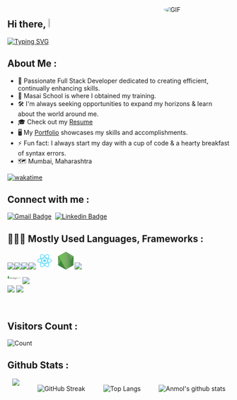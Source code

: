 
  <img align="right" alt="GIF" style="border-radius:50%;" src="https://media.tenor.com/flflC6GFzO8AAAAM/sultan-alrefaei-programmer.gif" height="30%" width="30%">

## Hi there, <img src="https://github.com/TheDudeThatCode/TheDudeThatCode/blob/master/Assets/Hi.gif" height="4%" width="4%" >              
<!-- ## I'm Anmol Sahota !! -->
[![Typing SVG](https://readme-typing-svg.demolab.com?font=Fira+Code&weight=600&pause=1000&color=27A100&width=435&height=28&lines=I+am+Anmol+Sahota)](https://git.io/typing-svg)

## About Me :

- 🔭 Passionate Full Stack Developer dedicated to creating efficient, continually enhancing skills.
- 🌱 Masai School is where I obtained my training.
- 🛠  I'm always seeking opportunities to expand my horizons & learn about the world around me.
- 🎓 Check out my <a target="_blank" href="https://drive.google.com/file/d/1kj_kmwUkmxOHgX5sZpnpVfw2Ja0ImHZ-/view?usp=share_link">Resume</a>
- 🖥️ My <a target="_blank" href="">Portfolio</a> showcases my skills and accomplishments.
- ⚡ Fun fact: I always start my day with a cup of code & a hearty breakfast of syntax errors.
- 🗺️ Mumbai, Maharashtra

[![wakatime](https://wakatime.com/badge/user/d61fed7b-cf12-4374-b3fc-69813c1eaed6/project/3f3869e5-6fd4-4226-bc5e-a0a573c449a3.svg)](https://wakatime.com/badge/user/d61fed7b-cf12-4374-b3fc-69813c1eaed6/project/3f3869e5-6fd4-4226-bc5e-a0a573c449a3)




## Connect with me :


[![Gmail Badge](https://img.shields.io/badge/-gmail-black?style=for-the-badge&logo=gmail&logoColor=white&link=https://mailto:anmolsahota05760@gmail.com)](mailto:anmolsahota05760@gmail.com)&nbsp;
[![Linkedin Badge](https://img.shields.io/badge/-linkedn-blue?style=for-the-badge&logo=Linkedin&logoColor=white&link=https://www.linkedin.com/in/anmol-sahota-438456250/)](https://www.linkedin.com/in/anmol-sahota-438456250/)&nbsp;
<br/>


## 👨🏻‍💻 Mostly Used Languages, Frameworks :



</img><img src="https://img.icons8.com/color/48/000000/html-5.png"/><img src="https://img.icons8.com/color/48/000000/css3.png"/><img src="https://img.icons8.com/color/48/000000/bootstrap.png"/><img src="https://img.icons8.com/color/48/000000/javascript.png"/><img height="40" src="https://raw.githubusercontent.com/github/explore/80688e429a7d4ef2fca1e82350fe8e3517d3494d/topics/react/react.png">&nbsp;&nbsp;<img height="40" src="https://raw.githubusercontent.com/github/explore/80688e429a7d4ef2fca1e82350fe8e3517d3494d/topics/nodejs/nodejs.png"><img src="https://img.icons8.com/color/48/000000/git.png"/><br>
<img height="30" src="https://raw.githubusercontent.com/github/explore/80688e429a7d4ef2fca1e82350fe8e3517d3494d/topics/mongodb/mongodb.png">&nbsp;<img height="30" src="https://cdn.worldvectorlogo.com/logos/postman.svg">
<br>
<img height="30" src="https://avatars.githubusercontent.com/u/54212428?s=280&v=4">&nbsp;<img height="30" src="https://miro.medium.com/max/512/1*9U1toerFxB8aiFRreLxEUQ.png"> 


<br>

## Visitors Count :

![Count](https://profile-counter.glitch.me/AnmolSahota/count.svg)



## Github Stats :
<div style=" display:flex;justify-content:space-evenly; flex-wrap:wrap; gap:30px; align-item:center">

<img src="https://github-profile-trophy.vercel.app/?username=AnmolSahota&theme=onedark&column=3&margin-w=15&margin-h=15">


![GitHub Streak](https://github-readme-streak-stats.herokuapp.com/?user=AnmolSahota&theme=tokyonight&count_private=true)

 ![Top Langs](https://github-readme-stats.vercel.app/api/top-langs/?username=AnmolSahota&layout=compact&theme=tokyonight)

 ![Anmol's github stats](https://github-readme-stats.vercel.app/api?username=AnmolSahota&show_icons=true&hide_border=true&theme=tokyonight&count_private=true)

</div>





